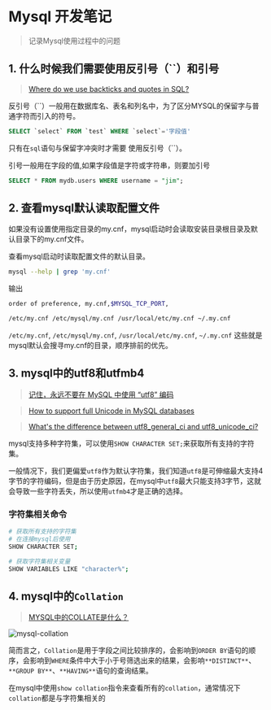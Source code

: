 # Mysql 开发笔记

> 记录Mysql使用过程中的问题

## 1. 什么时候我们需要使用反引号（``）和引号

> [Where do we use backticks and quotes in SQL?](https://stackoverflow.com/questions/42319049/where-do-we-use-backticks-and-quotes-in-sql)

反引号（``）一般用在数据库名、表名和列名中，为了区分MYSQL的保留字与普通字符而引入的符号。

```sql
SELECT `select` FROM `test` WHERE `select`='字段值'
```

只有在`sql`语句与保留字冲突时才需要
使用反引号（``）。

引号一般用在字段的值,如果字段值是字符或字符串，则要加引号

```sql
SELECT * FROM mydb.users WHERE username = "jim";
```

##  2. 查看mysql默认读取配置文件

如果没有设置使用指定目录的my.cnf，mysql启动时会读取安装目录根目录及默认目录下的my.cnf文件。

查看mysql启动时读取配置文件的默认目录。

```bash
mysql --help | grep 'my.cnf'
```
输出

```bash
order of preference, my.cnf,$MYSQL_TCP_PORT,

/etc/my.cnf /etc/mysql/my.cnf /usr/local/etc/my.cnf ~/.my.cnf
```
`/etc/my.cnf`, `/etc/mysql/my.cnf`, `/usr/local/etc/my.cnf`, `~/.my.cnf` 这些就是mysql默认会搜寻my.cnf的目录，顺序排前的优先。 

## 3. mysql中的utf8和utfmb4

> [记住，永远不要在 MySQL 中使用 “utf8” 编码](https://learnku.com/articles/13864/remember-never-use-utf8-encoding-in-mysql)

> [How to support full Unicode in MySQL databases](https://mathiasbynens.be/notes/mysql-utf8mb4)

> [What's the difference between utf8_general_ci and utf8_unicode_ci?](https://stackoverflow.com/questions/766809/whats-the-difference-between-utf8-general-ci-and-utf8-unicode-ci)

mysql支持多种字符集，可以使用`SHOW CHARACTER SET;`来获取所有支持的字符集。

一般情况下，我们更偏爱`utf8`作为默认字符集，我们知道`utf8`是可伸缩最大支持4字节的字符编码，但是由于历史原因，在mysql中`utf8`最大只能支持3字节，这就会导致一些字符丢失，所以使用`utfmb4`才是正确的选择。

### 字符集相关命令

```bash 
# 获取所有支持的字符集
# 在连接mysql后使用
SHOW CHARACTER SET;

# 获取字符集相关变量
SHOW VARIABLES LIKE "character%";
```

## 4. mysql中的`Collation`

> [MYSQL中的COLLATE是什么？](https://juejin.cn/post/6844903726499512334)

![mysql-collation](https://user-images.githubusercontent.com/7795335/100986206-da0bde00-3587-11eb-8282-9c0fecdda363.jpg)

简而言之，`Collation`是用于字段之间比较排序的，会影响到`ORDER BY`语句的顺序，会影响到`WHERE`条件中大于小于号筛选出来的结果，会影响`**DISTINCT**`、`**GROUP BY**`、`**HAVING**`语句的查询结果。

在mysql中使用`show collation`指令来查看所有的`collation`，通常情况下`collation`都是与字符集相关的